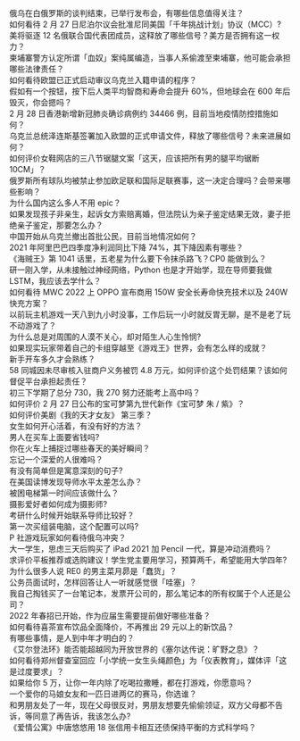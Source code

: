 俄乌在白俄罗斯的谈判结束，已举行发布会，有哪些信息值得关注？  
如何看待 2 月 27 日尼泊尔议会批准尼同美国「千年挑战计划」协议（MCC）?  
美将驱逐 12 名俄联合国代表团成员，这释放了哪些信号？美方是否拥有这一权力？  
柬埔寨警方认定所谓「血奴」案纯属编造，当事人系偷渡至柬埔寨，他可能会承担哪些法律责任？  
如何看待欧盟已正式启动审议乌克兰入籍申请的程序？  
假如有一个按钮，按下后人类平均智商和寿命会提升 60%，但地球会在 600 年后毁灭，你会摁吗？  
2 月 28 日香港新增新冠肺炎确诊病例约 34466 例，目前当地疫情防控措施如何？  
乌克兰总统泽连斯基签署加入欧盟的正式申请文件，释放了哪些信号？未来进展如何？  
如何评价女鞋网店的三八节锯腿文案「这天，应该把所有男的腿平均锯断 10CM」？  
俄罗斯所有球队均被禁止参加欧足联和国际足联赛事，这一决定合理吗？会带来哪些影响？  
为什么国内这么多人不用 epic？  
如果发现孩子非亲生，起诉女方索赔离婚，但法院认为亲子鉴定结果无效，妻子拒绝亲子鉴定，那要怎么办？  
中国开始从乌克兰撤出首批公民，目前当地情况如何？  
2021 年阿里巴巴四季度净利润同比下降 74%，其下降因素有哪些？  
《海贼王》第 1041 话里，五老星为什么要下令抹杀路飞？CP0 能做到么？  
研一刚入学，从未接触过神经网络，Python 也是才开始学，现在导师要我做 LSTM，我应该去学什么？  
如何看待 MWC 2022 上 OPPO 宣布商用 150W 安全长寿命快充技术以及 240W 快充方案？  
以前玩主机游戏一天八到九小时没事，工作后玩一小时就反胃无聊，是不是老了玩不动游戏了？  
为什么总是对周围的人漠不关心，却对陌生人心生怜悯?  
如果现实玩家带着自己的卡组穿越至《游戏王》世界，会有怎么样的成就？  
新手开车多久才会熟练？  
58 同城因未尽审核入驻商户义务被罚 4.8 万元，如何评价这个处罚结果？该如何督促平台承担起责任？  
初三下学期了总分 730，我 270 努力还能考上高中吗？  
如何评价 2 月 27 日公布的宝可梦第九世代新作《宝可梦 朱 / 紫》？  
如何评价美剧《我的天才女友》 第三季？  
女生如何开心活着，有没有好的方法？  
男人在买车上面要省钱吗?  
你在火车上捕捉过哪些春天的美好瞬间？  
忘记一个深爱的人很难吗？  
有没有简单但是寓意深刻的句子?  
在美国读博发现导师水平太差怎么办？  
被困电梯第一时间应该做什么？  
摄影爱好者如何成为摄影师?  
考研什么时候开始联系导师比较好？  
第一次买组装电脑，这个配置可以吗?  
P 社游戏玩家如何看待俄乌冲突？  
大一学生，思虑三天后购买了 iPad 2021 加 Pencil 一代，算是冲动消费吗？  
求评价平板推荐或选购建议！学生党主要用学习，预算两千，希望能用大学四年?  
为什么很多人说 RE0 的男主菜月昴是「蠢货」？  
公务员面试时，怎样回答让人一听就感觉很「哇塞」？  
我自己掏钱买了一台笔记本，发票开公司的，那么笔记本的所有权属于个人还是公司？  
2022 年春招已开始，作为应届生需要提前做好哪些准备？  
如何看待喜茶宣布饮品全面降价，不再推出 29 元以上的新饮品？  
有哪些事情，是人到中年才明白的？  
《艾尔登法环》能否能超越同为开放世界的《塞尔达传说：旷野之息》？  
如何看待郑州督查室回应「小学统一女生头绳颜色」为「仪表教育」，媒体评「这是过度要求」？  
如果给你 5 万，让你一年内除了吃喝拉撒睡，都在打游戏，你愿意吗？  
一个爱你的马娘女友和一匹日进两亿的赛马，你选谁？  
和男朋友处了一年，现在父母很反对，男朋友想要先偷偷领证，双方父母都不告诉，等同意了再告诉，我该怎么办?  
《爱情公寓》中唐悠悠用 18 张信用卡相互还债保持平衡的方式科学吗？  

